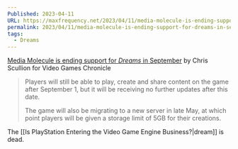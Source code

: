 ```yaml
---
Published: 2023-04-11
URL: https://maxfrequency.net/2023/04/11/media-molecule-is-ending-support-for-dreams-in-september-vgc/
permalink: 2023/04/11/media-molecule-is-ending-support-for-dreams-in-september-vgc/
tags:
  - Dreams
---
```

[Media Molecule is ending support for *Dreams* in September](https://www.videogameschronicle.com/news/media-molecule-is-ending-support-for-dreams-in-september/) by Chris Scullion for Video Games Chronicle

> Players will still be able to play, create and share content on the game after September 1, but it will be receiving no further updates after this date.
> 
> The game will also be migrating to a new server in late May, at which point players will be given a storage limit of 5GB for their creations.

The [[Is PlayStation Entering the Video Game Engine Business?|dream]] is dead.